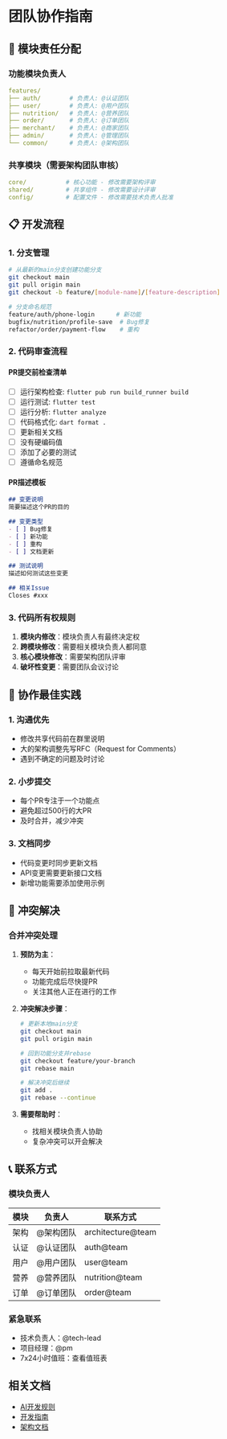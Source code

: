 # 团队协作指南

## 🎯 模块责任分配

### 功能模块负责人
```yaml
features/
├── auth/        # 负责人: @认证团队
├── user/        # 负责人: @用户团队  
├── nutrition/   # 负责人: @营养团队
├── order/       # 负责人: @订单团队
├── merchant/    # 负责人: @商家团队
├── admin/       # 负责人: @管理团队
└── common/      # 负责人: @架构团队
```

### 共享模块（需要架构团队审核）
```yaml
core/           # 核心功能 - 修改需要架构评审
shared/         # 共享组件 - 修改需要设计评审
config/         # 配置文件 - 修改需要技术负责人批准
```

## 📋 开发流程

### 1. 分支管理

```bash
# 从最新的main分支创建功能分支
git checkout main
git pull origin main
git checkout -b feature/[module-name]/[feature-description]

# 分支命名规范
feature/auth/phone-login      # 新功能
bugfix/nutrition/profile-save  # Bug修复
refactor/order/payment-flow    # 重构
```

### 2. 代码审查流程

#### PR提交前检查清单

- [ ] 运行架构检查: `flutter pub run build_runner build`
- [ ] 运行测试: `flutter test`
- [ ] 运行分析: `flutter analyze`
- [ ] 代码格式化: `dart format .`
- [ ] 更新相关文档
- [ ] 没有硬编码值
- [ ] 添加了必要的测试
- [ ] 遵循命名规范

#### PR描述模板

```markdown
## 变更说明
简要描述这个PR的目的

## 变更类型
- [ ] Bug修复
- [ ] 新功能
- [ ] 重构
- [ ] 文档更新

## 测试说明
描述如何测试这些变更

## 相关Issue
Closes #xxx
```

### 3. 代码所有权规则

1. **模块内修改**：模块负责人有最终决定权
2. **跨模块修改**：需要相关模块负责人都同意
3. **核心模块修改**：需要架构团队评审
4. **破坏性变更**：需要团队会议讨论

## 🤝 协作最佳实践

### 1. 沟通优先

- 修改共享代码前在群里说明
- 大的架构调整先写RFC（Request for Comments）
- 遇到不确定的问题及时讨论

### 2. 小步提交

- 每个PR专注于一个功能点
- 避免超过500行的大PR
- 及时合并，减少冲突

### 3. 文档同步

- 代码变更时同步更新文档
- API变更需要更新接口文档
- 新增功能需要添加使用示例

## 🚨 冲突解决

### 合并冲突处理

1. **预防为主**：
   - 每天开始前拉取最新代码
   - 功能完成后尽快提PR
   - 关注其他人正在进行的工作

2. **冲突解决步骤**：
   ```bash
   # 更新本地main分支
   git checkout main
   git pull origin main
   
   # 回到功能分支并rebase
   git checkout feature/your-branch
   git rebase main
   
   # 解决冲突后继续
   git add .
   git rebase --continue
   ```

3. **需要帮助时**：
   - 找相关模块负责人协助
   - 复杂冲突可以开会解决

## 📞 联系方式

### 模块负责人

| 模块 | 负责人 | 联系方式 |
|------|--------|----------|
| 架构 | @架构团队 | architecture@team |
| 认证 | @认证团队 | auth@team |
| 用户 | @用户团队 | user@team |
| 营养 | @营养团队 | nutrition@team |
| 订单 | @订单团队 | order@team |

### 紧急联系

- 技术负责人：@tech-lead
- 项目经理：@pm
- 7x24小时值班：查看值班表

## 相关文档

- [AI开发规则](./ai_development_rules.md)
- [开发指南](./development_guide.md)
- [架构文档](../architecture/ARCHITECTURE_FREEZE.md)